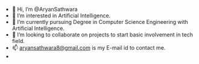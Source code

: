 - 👋 Hi, I’m @AryanSathwara
- 👀 I’m interested in Artificial Intelligence.
- 🌱 I’m currently pursuing Degree in Computer Science Engineering with Artificial Intelligence.
- 💞️ I’m looking to collaborate on projects to start basic involvement in tech field.
- 📫 aryansathwara8@gmail.com is my E-mail id to contact me.
- 
<!---
AryanSathwara/AryanSathwara is a ✨ special ✨ repository because its `README.md` (this file) appears on your GitHub profile.
You can click the Preview link to take a look at your changes.
--->
